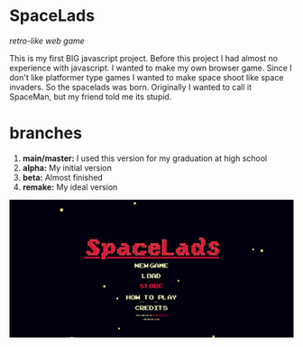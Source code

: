 # SpaceLads
*retro-like web game*

This is my first BIG javascript project. Before this project I had almost no experience with javascript. I wanted to make my own browser game. Since I don't like 
platformer type games I wanted to make space shoot like space invaders. So the spacelads was born. Originally I wanted to call it SpaceMan, but my friend told me its stupid.

# branches

1. **main/master:** I used this version for my graduation at high school
2. **alpha:** My initial version
3. **beta:** Almost finished 
4. **remake:** My ideal version

![game menu](main.png "menu")
